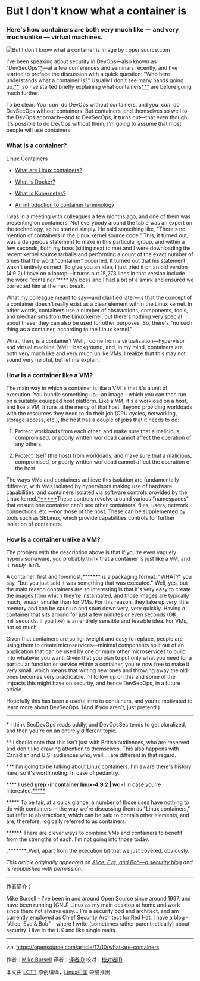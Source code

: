 But I don't know what a container is
============================================================

### Here's how containers are both very much like — and very much unlike — virtual machines.


![But I don't know what a container is](https://opensource.com/sites/default/files/styles/image-full-size/public/lead-images/container-ship.png?itok=pqZYgQ7K "But I don't know what a container is")
Image by : opensource.com

I've been speaking about security in DevOps—also known as "DevSecOps"[*][9]—at a few conferences and seminars recently, and I've started to preface the discussion with a quick question: "Who here understands what a container is?" Usually I don't see many hands going up,[**][10]  so I've started briefly explaining what containers[***][11] are before going much further.

To be clear: You  _can_  do DevOps without containers, and you  _can_  do DevSecOps without containers. But containers lend themselves so well to the DevOps approach—and to DevSecOps, it turns out—that even though it's possible to do DevOps without them, I'm going to assume that most people will use containers.

### What is a container?

Linux Containers

*   [What are Linux containers?][1]

*   [What is Docker?][2]

*   [What is Kubernetes?][3]

*   [An introduction to container terminology][4]

I was in a meeting with colleagues a few months ago, and one of them was presenting on containers. Not everybody around the table was an expert on the technology, so he started simply. He said something like, "There's no mention of containers in the Linux kernel source code." This, it turned out, was a dangerous statement to make in this particular group, and within a few seconds, both my boss (sitting next to me) and I were downloading the recent kernel source tarballs and performing a count of the exact number of times that the word "container" occurred. It turned out that his statement wasn't entirely correct. To give you an idea, I just tried it on an old version (4.9.2) I have on a laptop—it turns out 15,273 lines in that version include the word "container."[****][16] My boss and I had a bit of a smirk and ensured we corrected him at the next break.

What my colleague meant to say—and clarified later—is that the concept of a container doesn't really exist as a clear element within the Linux kernel. In other words, containers use a number of abstractions, components, tools, and mechanisms from the Linux kernel, but there's nothing very special about these; they can also be used for other purposes. So, there's "no such thing as a container, according to the Linux kernel."

What, then, is a container? Well, I come from a virtualization—hypervisor and virtual machine (VM)—background, and, in my mind, containers are both very much like and very much unlike VMs. I realize that this may not sound very helpful, but let me explain.

### How is a container like a VM?

The main way in which a container is like a VM is that it's a unit of execution. You bundle something up—an image—which you can then run on a suitably equipped host platform. Like a VM, it's a workload on a host, and like a VM, it runs at the mercy of that host. Beyond providing workloads with the resources they need to do their job (CPU cycles, networking, storage access, etc.), the host has a couple of jobs that it needs to do:

1.  Protect workloads from each other, and make sure that a malicious, compromised, or poorly written workload cannot affect the operation of any others.

2.  Protect itself (the host) from workloads, and make sure that a malicious, compromised, or poorly written workload cannot affect the operation of the host.

The ways VMs and containers achieve this isolation are fundamentally different, with VMs isolated by hypervisors making use of hardware capabilities, and containers isolated via software controls provided by the Linux kernel.[******][12]These controls revolve around various "namespaces" that ensure one container can't see other containers' files, users, network connections, etc.—nor those of the host. These can be supplemented by tools such as SELinux, which provide capabilities controls for further isolation of containers.

### How is a container unlike a VM?

The problem with the description above is that if you're even vaguely hypervisor-aware, you probably think that a container is just like a VM, and it  _really_  isn't.

A container, first and foremost,[*******][6] is a packaging format. "WHAT?" you say, "but you just said it was something that was executed." Well, yes, but the main reason containers are so interesting is that it's very easy to create the images from which they're instantiated, and those images are typically much,  _much_  smaller than for VMs. For this reason, they take up very little memory and can be spun up and spun down very, very quickly. Having a container that sits around for just a few minutes or even seconds (OK, milliseconds, if you like) is an entirely sensible and feasible idea. For VMs, not so much.

Given that containers are so lightweight and easy to replace, people are using them to create microservices—minimal components split out of an application that can be used by one or many other microservices to build into whatever you want. Given that you plan to put only what you need for a particular function or service within a container, you're now free to make it very small, which means that writing new ones and throwing away the old ones becomes very practicable. I'll follow up on this and some of the impacts this might have on security, and hence DevSecOps, in a future article.

Hopefully this has been a useful intro to containers, and you're motivated to learn more about DevSecOps. (And if you aren't, just pretend.)

* * *

* I think SecDevOps reads oddly, and DevOpsSec tends to get pluralized, and then you're on an entirely different topic.

** I should note that this isn't just with British audiences, who are reserved and don't like drawing attention to themselves. This also happens with Canadian and U.S. audiences who, well … are different in that regard.

*** I'm going to be talking about Linux containers. I'm aware there's history here, so it's worth noting. In case of pedantry.

**** I used **grep -ir container linux-4.9.2 | wc -l** in case you're interested.[*****][13]

***** To be fair, at a quick glance, a number of those uses have nothing to do with containers in the way we're discussing them as "Linux containers," but refer to abstractions, which can be said to contain other elements, and are, therefore, logically referred to as containers.

****** There are clever ways to combine VMs and containers to benefit from the strengths of each. I'm not going into those today.

 _*******_Well, apart from the execution bit that we just covered, obviously.

 _This article originally appeared on [Alice, Eve, and Bob—a security blog][7] and is republished with permission._

--------------------------------------------------------------------------------

作者简介：

Mike Bursell - I've been in and around Open Source since around 1997, and have been running (GNU) Linux as my main desktop at home and work since then: not always easy...  I'm a security bod and architect, and am currently employed as Chief Security Architect for Red Hat.  I have a blog - "Alice, Eve & Bob" - where I write (sometimes rather parenthetically) about security.  I live in the UK and like single malts.

--------------------------------------------------------------------------------

via: https://opensource.com/article/17/10/what-are-containers

作者：[Mike Bursell][a]
译者：[译者ID](https://github.com/译者ID)
校对：[校对者ID](https://github.com/校对者ID)

本文由 [LCTT](https://github.com/LCTT/TranslateProject) 原创编译，[Linux中国](https://linux.cn/) 荣誉推出

[a]:https://opensource.com/users/mikecamel
[1]:https://opensource.com/resources/what-are-linux-containers?utm_campaign=containers&intcmp=70160000000h1s6AAA
[2]:https://opensource.com/resources/what-docker?utm_campaign=containers&intcmp=70160000000h1s6AAA
[3]:https://opensource.com/resources/what-is-kubernetes?utm_campaign=containers&intcmp=70160000000h1s6AAA
[4]:https://developers.redhat.com/blog/2016/01/13/a-practical-introduction-to-docker-container-terminology/?utm_campaign=containers&intcmp=70160000000h1s6AAA
[5]:https://opensource.com/article/17/10/what-are-containers?rate=sPHuhiD4Z3D3vJ6ZqDT-wGp8wQjcQDv-iHf2OBG_oGQ
[6]:https://opensource.com/article/17/10/what-are-containers#*******
[7]:https://aliceevebob.wordpress.com/2017/07/04/but-i-dont-know-what-a-container-is/
[8]:https://opensource.com/user/105961/feed
[9]:https://opensource.com/article/17/10/what-are-containers#*
[10]:https://opensource.com/article/17/10/what-are-containers#**
[11]:https://opensource.com/article/17/10/what-are-containers#***
[12]:https://opensource.com/article/17/10/what-are-containers#******
[13]:https://opensource.com/article/17/10/what-are-containers#*****
[14]:https://opensource.com/users/mikecamel
[15]:https://opensource.com/users/mikecamel
[16]:https://opensource.com/article/17/10/what-are-containers#****
